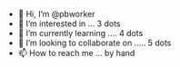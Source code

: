 - 👋 Hi, I’m @pbworker
- 👀 I’m interested in ... 3 dots
- 🌱 I’m currently learning .... 4 dots
- 💞️ I’m looking to collaborate on ..... 5 dots
- 📫 How to reach me ... by hand

<!---
pbworker/pbworker is a ✨ special ✨ repository because its `README.md` (this file) appears on your GitHub profile.
You can click the Preview link to take a look at your changes.
--->

